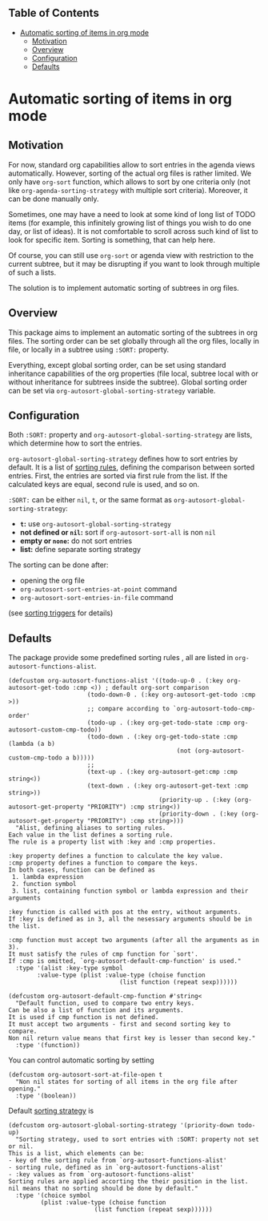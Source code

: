 <div id="table-of-contents">
<h2>Table of Contents</h2>
<div id="text-table-of-contents">
<ul>
<li><a href="#orgf71feb5">Automatic sorting of items in org mode</a>
<ul>
<li><a href="#orgc3bcda3">Motivation</a></li>
<li><a href="#orgb0bdc1a">Overview</a></li>
<li><a href="#orgcac81f8">Configuration</a></li>
<li><a href="#orgc2ce2bd">Defaults</a></li>
</ul>
</li>
</ul>
</div>
</div>


<a id="orgf71feb5"></a>

# Automatic sorting of items in org mode


<a id="orgc3bcda3"></a>

## Motivation

For now, standard org capabilities allow to sort entries in the agenda
views automatically. However, sorting of the actual org files is
rather limited. We only have `org-sort` function, which allows to sort
by one criteria only (not like `org-agenda-sorting-strategy` with
multiple sort criteria). Moreover, it can be done manually only.  

Sometimes, one may have a need to look at some kind of long list of
TODO items (for example, this infinitely growing list of things you
wish to do one day, or list of ideas). It is not comfortable to scroll
across such kind of list to look for specific item. Sorting is
something, that can help here.

Of course, you can still use `org-sort` or agenda view with restriction
to the current subtree, but it may be disrupting if you want to look
through multiple of such a lists.  

The solution is to implement automatic sorting of subtrees in org
files.


<a id="orgb0bdc1a"></a>

## Overview

This package aims to implement an automatic sorting of the subtrees
in org files. The sorting order can be set globally through all the
org files, locally in file, or locally in a subtree using `:SORT:`
property.  

Everything, except global sorting order, can be set using standard
inheritance capabilities of the org properties (file local, subtree
local with or without inheritance for subtrees inside the
subtree). Global sorting order can be set via
`org-autosort-global-sorting-strategy` variable.


<a id="orgcac81f8"></a>

## Configuration

Both `:SORT:` property and `org-autosort-global-sorting-strategy`
are lists, which determine how to sort the entries.

<a id="org97904cd"></a>
`org-autosort-global-sorting-strategy` defines how to sort entries by
default. It is a list of [sorting rules](#org6d3dec0), defining the comparison
between sorted entries. First, the entries are sorted via first rule
from the list. If the calculated keys are equal, second rule is used,
and so on.

`:SORT:` can be either `nil`, `t`, or the same format as
`org-autosort-global-sorting-strategy`:

-   **`t`:** use `org-autosort-global-sorting-strategy`
-   **not defined or `nil`:** sort if `org-autosort-sort-all` is non `nil`
-   **empty or `none`:** do not sort entries
-   **list:** define separate sorting strategy

The sorting can be done after:

-   opening the org file
-   `org-autosort-sort-entries-at-point` command
-   `org-autosort-sort-entries-in-file` command

(see [sorting triggers](#org6e106bb) for details)


<a id="orgc2ce2bd"></a>

## Defaults

The package provide some predefined sorting rules <a id="org6d3dec0"></a>,
all are listed in `org-autosort-functions-alist`.

    (defcustom org-autosort-functions-alist '((todo-up-0 . (:key org-autosort-get-todo :cmp <)) ; default org-sort comparison
    					  (todo-down-0 . (:key org-autosort-get-todo :cmp >))
    					  ;; compare according to `org-autosort-todo-cmp-order'
    					  (todo-up . (:key org-get-todo-state :cmp org-autosort-custom-cmp-todo))
    					  (todo-down . (:key org-get-todo-state :cmp (lambda (a b)
    										       (not (org-autosort-custom-cmp-todo a b)))))
    					  ;;					  
    					  (text-up . (:key org-autosort-get:cmp :cmp string<))
    					  (text-down . (:key org-autosort-get-text :cmp string>))
                                              (priority-up . (:key (org-autosort-get-property "PRIORITY") :cmp string<))
                                              (priority-down . (:key (org-autosort-get-property "PRIORITY") :cmp string>)))
      "Alist, defining aliases to sorting rules.
    Each value in the list defines a sorting rule.
    The rule is a property list with :key and :cmp properties.
    
    :key property defines a function to calculate the key value.
    :cmp property defines a function to compare the keys.
    In both cases, function can be defined as
     1. lambda expression
     2. function symbol
     3. list, containing function symbol or lambda expression and their arguments
    
    :key function is called with pos at the entry, without arguments.
    If :key is defined as in 3, all the nesessary arguments should be in the list.
    
    :cmp function must accept two arguments (after all the arguments as in 3).
    It must satisfy the rules of cmp function for `sort'.
    If :cmp is omitted, `org-autosort-default-cmp-function' is used."
      :type '(alist :key-type symbol
    		:value-type (plist :value-type (choise function
    						       (list function (repeat sexp))))))
    
    (defcustom org-autosort-default-cmp-function #'string<
      "Default function, used to compare two entry keys.
    Can be also a list of function and its arguments.
    It is used if cmp function is not defined.
    It must accept two arguments - first and second sorting key to compare.
    Non nil return value means that first key is lesser than second key."
      :type '(function))

You can control automatic sorting by setting <a id="org6e106bb"></a>

    (defcustom org-autosort-sort-at-file-open t
      "Non nil states for sorting of all items in the org file after opening."
      :type '(boolean))

Default [sorting strategy](#org97904cd) is

    (defcustom org-autosort-global-sorting-strategy '(priority-down todo-up)
      "Sorting strategy, used to sort entries with :SORT: property not set or nil.
    This is a list, which elements can be:
    - key of the sorting rule from `org-autosort-functions-alist'
    - sorting rule, defined as in `org-autosort-functions-alist'
    - :key values as from `org-autosort-functions-alist'
    Sorting rules are applied accorting the their position in the list.
    nil means that no sorting should be done by default."
      :type '(choice symbol
    		 (plist :value-type (choise function
    					    (list function (repeat sexp))))))

